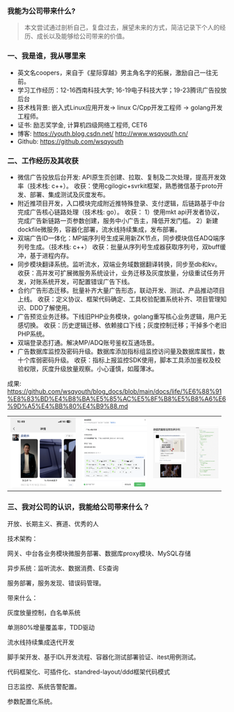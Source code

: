 ### 我能为公司带来什么?

> 本文尝试通过剖析自己，复盘过去，展望未来的方式，简洁记录下个人的经历、成长以及能够给公司带来的价值。


### 一、我是谁，我从哪里来

* 英文名coopers，来自于《星际穿越》男主角名字的拓展，激励自己一往无前。
* 学习工作经历：12-16西南科技大学; 16-19电子科技大学；19-23腾讯广告投放后台
* 技术栈背景: 嵌入式Linux应用开发-> linux C/Cpp开发工程师 -> golang开发工程师。
* 证书: 励志奖学金, 计算机四级网络工程师, CET6
* 博客: https://youth.blog.csdn.net/   http://www.wsqyouth.cn/
* Github: https://github.com/wsqyouth 

### 二、工作经历及其收获

* 微信广告投放后台开发: API原生页创建、拉取、复制及二次处理，提高开发效率（技术栈: c++）。
  收获：使用cgilogic+svrkit框架，熟悉微信基于proto开发、部署、集成测试及灰度发布。
* 附近推项目开发，入口模块完成附近推特殊登录、支付逻辑，后链路基于中台完成广告核心链路处理（技术栈: go）。
  收获：
  1）使用mkt api开发者协议，完成广告新链路一页参数创建，服务中小广告主，降低开发门槛。
  2）新建dockfile微服务，容器化部署，流水线持续集成，发布部署。
* 双端广告ID一体化：MP端序列号生成采用新ZK节点，同步模块信任ADQ端序列号生成。（技术栈: c++）
  收获：批量从序列号生成器获取序列号，双buff缓冲，基于进程内存。
* 同步模块翻译系统。监听流水，双端业务域数据翻译转换，同步至db和kv。
  收获：高并发可扩展微服务系统设计，业务迁移及灰度放量，分级重试任务开发，对账系统开发，可配置错误广告下线。
* 合约广告形态迁移。批量补齐大量广告形态，联动开发、测试、产品推动项目上线。
  收获：定义协议、框架代码确定、工具校验配置系统补齐、项目管理知识、DDD了解使用。
* 广告预览业务迁移。下线旧PHP业务模块，golang重写核心业务逻辑，用户无感切换。
  收获：历史逻辑迁移、依赖接口下线；灰度控制迁移；干掉多个老旧PHP系统。
* 双端登录态打通。解决MP/ADQ账号鉴权互通场景。
* 广告数据库监控及密码升级。数据库添加指标组监控访问量及数据库属性，数十个库弱密码升级。
  收获：指标上报监控SDK使用，脚本工具添加鉴权及校验权限，灰度升级放量观察。小心谨慎，如履薄冰。

成果: https://github.com/wsqyouth/blog_docs/blob/main/docs/life/%E6%88%91%E8%83%BD%E4%B8%BA%E5%85%AC%E5%8F%B8%E5%B8%A6%E6%9D%A5%E4%BB%80%E4%B9%88.md
<table>
  <tr>
    <td>
      <img src="https://github.com/wsqyouth/blog_docs/blob/main/images/hualang.png" width="150px">
    </td>
    <td>
      <img src="https://github.com/wsqyouth/blog_docs/blob/main/images/yulan.png" width="150px">
    </td>
    <td>
      <img src="https://github.com/wsqyouth/blog_docs/blob/main/images/local.png" width="150px">
    </td>
  </tr>
</table>

### 三、我对公司的认识，我能给公司带来什么？

开放、长期主义、赛道、优秀的人



技术架构：

网关、中台各业务模块微服务部署、数据库proxy模块、MySQL存储

异步系统：监听流水、数据消费、ES查询

服务部署，服务发现、错误码管理。

带来什么：

灰度放量控制，白名单系统

单测80%增量覆盖率，TDD驱动

流水线持续集成迭代开发

 脚手架开发、基于IDL开发流程、容器化测试部署验证、itest用例测试。

代码框架化、可插件化、standred-layout/ddd框架代码模式

日志监控、系统告警配置。 

参数配置化系统。